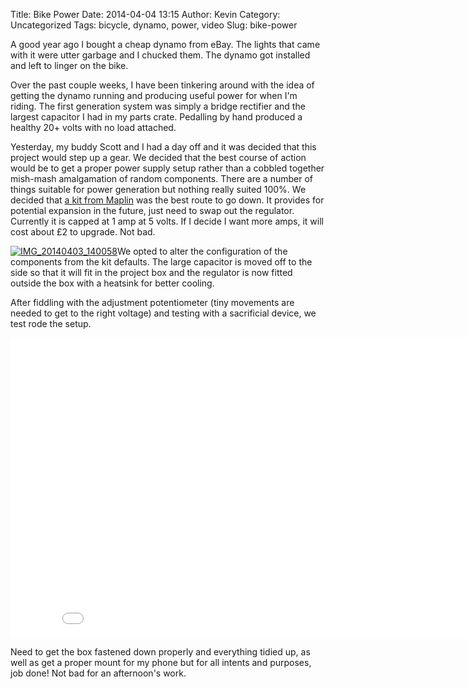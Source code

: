 Title: Bike Power
Date: 2014-04-04 13:15
Author: Kevin
Category: Uncategorized
Tags: bicycle, dynamo, power, video
Slug: bike-power

A good year ago I bought a cheap dynamo from eBay. The lights that came
with it were utter garbage and I chucked them. The dynamo got installed
and left to linger on the bike.

Over the past couple weeks, I have been tinkering around with the idea
of getting the dynamo running and producing useful power for when I'm
riding. The first generation system was simply a bridge rectifier and
the largest capacitor I had in my parts crate. Pedalling by hand
produced a healthy 20+ volts with no load attached.

Yesterday, my buddy Scott and I had a day off and it was decided that
this project would step up a gear. We decided that the best course of
action would be to get a proper power supply setup rather than a cobbled
together mish-mash amalgamation of random components. There are a number
of things suitable for power generation but nothing really suited 100%.
We decided that [a kit from
Maplin](http://www.maplin.co.uk/p/k18231a-power-supply-kit-ve58n) was
the best route to go down. It provides for potential expansion in the
future, just need to swap out the regulator. Currently it is capped at 1
amp at 5 volts. If I decide I want more amps, it will cost about £2 to
upgrade. Not bad.

[![IMG\_20140403\_140058](/images/2014/04/IMG_20140403_140058-300x225.jpg)](/images/2014/04/IMG_20140403_140058.jpg)We
opted to alter the configuration of the components from the kit
defaults. The large capacitor is moved off to the side so that it will
fit in the project box and the regulator is now fitted outside the box
with a heatsink for better cooling.

After fiddling with the adjustment potentiometer (tiny movements are
needed to get to the right voltage) and testing with a sacrificial
device, we test rode the setup.

<iframe src="//www.youtube-nocookie.com/embed/bisLBVJdwU4?rel=0" height="480" width="853" allowfullscreen frameborder="0"></iframe>

Need to get the box fastened down properly and everything tidied up, as
well as get a proper mount for my phone but for all intents and
purposes, job done! Not bad for an afternoon's work.

